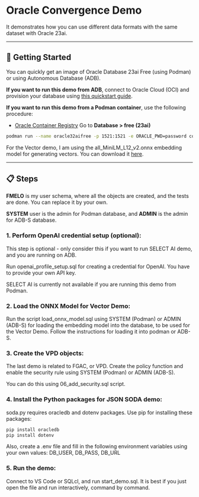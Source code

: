 # Oracle Convergence Demo

It demonstrates how you can use different data formats with the same dataset with Oracle 23ai.

---

## 🚀 Getting Started

You can quickly get an image of Oracle Database 23ai Free (using Podman) or using Autonomous Database (ADB).

<B>If you want to run this demo from ADB</B>, connect to Oracle Cloud (OCI) and provision your database using [this quickstart guide](https://apexapps.oracle.com/pls/apex/dbpm/r/livelabs/view-workshop?wid=928). 

<B>If you want to run this demo from a Podman container</B>, use the following procedure:

- [Oracle Container Registry](https://container-registry.oracle.com)  Go to **Database > free (23ai)**

```sh
podman run --name oracle32aifree -p 1521:1521 -e ORACLE_PWD=password container-registry.oracle.com/database/free:latest
```

For the Vector demo, I am using the all_MiniLM_L12_v2.onnx embedding model for generating vectors. You can download it [here](https://adwc4pm.objectstorage.us-ashburn-1.oci.customer-oci.com/p/VBRD9P8ZFWkKvnfhrWxkpPe8K03-JIoM5h_8EJyJcpE80c108fuUjg7R5L5O7mMZ/n/adwc4pm/b/OML-Resources/o/all_MiniLM_L12_v2_augmented.zip).

---

## 📋 Steps

<B>FMELO</B> is my user schema, where all the objects are created, and the tests are done. You can replace it by your own. 

<B>SYSTEM</B> user is the admin for Podman database, and <B>ADMIN</B> is the admin for ADB-S database. 

### 1. Perform OpenAI credential setup (optional):

This step is optional - only consider this if you want to run SELECT AI demo, and you are running on ADB.

Run openai_profile_setup.sql for creating a credential for OpenAI. You have to provide your own API key.

SELECT AI is currently not available if you are running this demo from Podman.

### 2. Load the ONNX Model for Vector Demo:

Run the script load_onnx_model.sql using SYSTEM (Podman) or ADMIN (ADB-S) for loading the embedding model into the database, to be used for the Vector Demo. Follow the instructions for loading it into podman or ADB-S.

### 3. Create the VPD objects:

The last demo is related to FGAC, or VPD. Create the policy function and enable the security rule using SYSTEM (Podman) or ADMIN (ADB-S).

You can do this using 06_add_security.sql script.

### 4. Install the Python packages for JSON SODA demo:

soda.py requires oracledb and dotenv packages. Use pip for installing these packages:

```sh
pip install oracledb
pip install dotenv
```

Also, create a .env file and fill in the following environment variables using your own values:  DB_USER, DB_PASS, DB_URL


### 5. Run the demo:

Connect to VS Code or SQLcl, and run start_demo.sql. It is best if you just open the file and run interactively, command by command.


